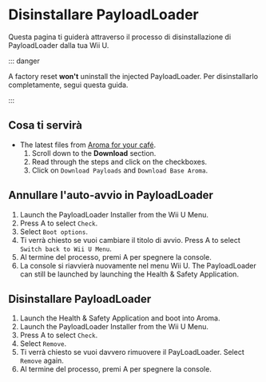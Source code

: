 # Disinstallare PayloadLoader

Questa pagina ti guiderà attraverso il processo di disinstallazione di PayloadLoader dalla tua Wii U.

::: danger

A factory reset **won't** uninstall the injected PayloadLoader. Per disinstallarlo completamente, segui questa guida.

:::

## Cosa ti servirà

- The latest files from [Aroma for your café](https://aroma.foryour.cafe).
  1. Scroll down to the **Download** section.
  2. Read through the steps and click on the checkboxes.
  3. Click on `Download Payloads` and `Download Base Aroma`.

## Annullare l'auto-avvio in PayloadLoader

1. Launch the PayloadLoader Installer from the Wii U Menu.
2. Press A to select `Check`.
3. Select `Boot options`.
4. Ti verrà chiesto se vuoi cambiare il titolo di avvio. Press A to select `Switch back to Wii U Menu`.
5. Al termine del processo, premi A per spegnere la console.
6. La console si riavvierà nuovamente nel menu Wii U. The PayloadLoader can still be launched by launching the Health & Safety Application.

## Disinstallare PayloadLoader

1. Launch the Health & Safety Application and boot into Aroma.
2. Launch the PayloadLoader Installer from the Wii U Menu.
3. Press A to select `Check`.
4. Select `Remove`.
5. Ti verrà chiesto se vuoi davvero rimuovere il PayLoadLoader. Select `Remove` again.
6. Al termine del processo, premi A per spegnere la console.
